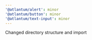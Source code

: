 ```yaml
---
'@atlantum/alert': minor
'@atlantum/button': minor
'@atlantum/text-input': minor
---
```


Changed directory structure and import
